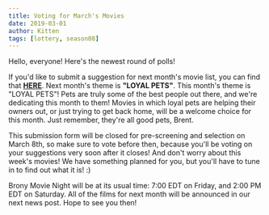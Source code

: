 ```yaml
---
title: Voting for March's Movies
date: 2019-03-01
author: Kitten
tags: [lottery, season08]
---
```


Hello, everyone!  Here's the newest round of polls!

If you'd like to submit a suggestion for next month's movie list, you can find that **[HERE][lotto]**. Next month's theme is **"LOYAL PETS"**.  This month's theme is "LOYAL PETS"!  Pets are truly some of the best people out there, and we're dedicating this month to them!  Movies in which loyal pets are helping their owners out, or just trying to get back home, will be a welcome choice for this month.  Just remember, they're all good pets, Brent.

This submission form will be closed for pre-screening and selection on March 8th, so make sure to vote before then, because you'll be voting on your suggestions very soon after it closes!  And don't worry about this week's movies!  We have something planned for you, but you'll have to tune in to find out what it is! :)

Brony Movie Night will be at its usual time: 7:00 EDT on Friday, and 2:00 PM EDT on Saturday.  All of the films for next month will be announced in our next news post.  Hope to see you then!

[lotto]: https://docs.google.com/forms/d/e/1FAIpQLSeORS_k9kSPD0al5bHZSAkKSHOTlSd3I7EkEqvTPS-kZXJV9A/viewform
